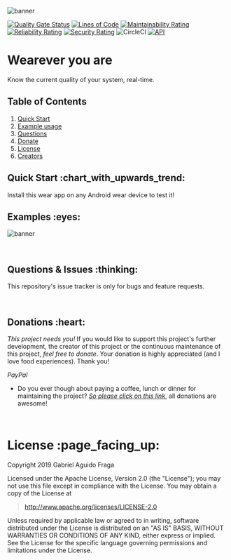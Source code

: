 ![banner](https://raw.github.com/kaapiel/Raw-content/master/Wearever-you-are-Android/banner.png)


[![Quality Gate Status](https://sonarcloud.io/api/project_badges/measure?project=kaapiel_Wearever-you-are&metric=alert_status)](https://sonarcloud.io/dashboard?id=kaapiel_Wearever-you-are)
[![Lines of Code](https://sonarcloud.io/api/project_badges/measure?project=kaapiel_Wearever-you-are&metric=ncloc)](https://sonarcloud.io/dashboard?id=kaapiel_Wearever-you-are)
[![Maintainability Rating](https://sonarcloud.io/api/project_badges/measure?project=kaapiel_Wearever-you-are&metric=sqale_rating)](https://sonarcloud.io/dashboard?id=kaapiel_Wearever-you-are)
[![Reliability Rating](https://sonarcloud.io/api/project_badges/measure?project=kaapiel_Wearever-you-are&metric=reliability_rating)](https://sonarcloud.io/dashboard?id=kaapiel_Wearever-you-are)
[![Security Rating](https://sonarcloud.io/api/project_badges/measure?project=kaapiel_Wearever-you-are&metric=security_rating)](https://sonarcloud.io/dashboard?id=kaapiel_Wearever-you-are)
![CircleCI](https://img.shields.io/circleci/build/github/kaapiel/Wearever-you-are-Android/master)
[![API](https://img.shields.io/badge/API-26%2B-green.svg?style=flat)](https://android-arsenal.com/api?level=26)

# Wearever you are
Know the current quality of your system, real-time.

## Table of Contents
1. [Quick Start](#quick-start)
1. [Example usage](#examples)
1. [Questions](#report)
1. [Donate](#donate)
1. [License](#licence)
1. [Creators](#creators)

<h2 id="quick-start">Quick Start :chart_with_upwards_trend:</h2>
Install this wear app on any Android wear device to test it!

<br/>

<h2 id="examples">Examples :eyes:</h2>

![banner](https://raw.github.com/kaapiel/Raw-content/master/Wearever-you-are-Android/example-1.png)

<br/>

<h2 id="report">Questions & Issues :thinking:</h2>

This repository's issue tracker is only for bugs and feature requests.  

<br/>

<h2 id="donate">Donations :heart:</h2>

*This project needs you!* If you would like to support this project's further development, the creator of this project or the continuous maintenance of this project, *feel free to donate*. Your donation is highly appreciated (and I love food experiences). Thank you!

*PayPal*

- Do you ever though about paying a coffee, lunch or dinner for maintaining the project? [*So please click on this link*](https://www.paypal.com/cgi-bin/webscr?cmd=_donations&business=gabriel_aguido@hotmail.com&lc=US&item_name=Donation+to+Wearever+You+Are+Android+Maintenance&no_note=0&cn=&currency_code=USD&bn=PP-DonationsBF:btn_donateCC_LG.gif:NonHosted), all donations are awesome!

<br/>

<h1 id="license">License :page_facing_up:</h1>

Copyright 2019 Gabriel Aguido Fraga

Licensed under the Apache License, Version 2.0 (the "License");
you may not use this file except in compliance with the License.
You may obtain a copy of the License at

> http://www.apache.org/licenses/LICENSE-2.0

Unless required by applicable law or agreed to in writing, software
distributed under the License is distributed on an "AS IS" BASIS,
WITHOUT WARRANTIES OR CONDITIONS OF ANY KIND, either express or implied.
See the License for the specific language governing permissions and
limitations under the License.

<br/>
